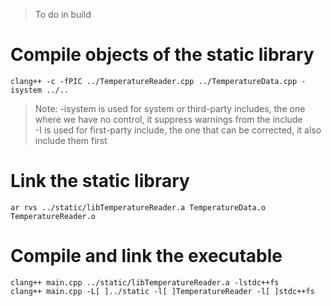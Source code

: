 > To do in build  
# Compile objects of the static library
`clang++ -c -fPIC ../TemperatureReader.cpp ../TemperatureData.cpp -isystem ../..`  
> Note: -isystem is used for system or third-party includes, the one where we have no control, it suppress warnings from the include  
> -I is used for first-party include, the one that can be corrected, it also include them first


# Link the static library
`ar rvs ../static/libTemperatureReader.a TemperatureData.o TemperatureReader.o`

# Compile and link the executable
`clang++ main.cpp ../static/libTemperatureReader.a -lstdc++fs`  
`clang++ main.cpp -L[ ]../static -l[ ]TemperatureReader -l[ ]stdc++fs`
